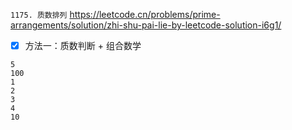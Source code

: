 
`1175. 质数排列` https://leetcode.cn/problems/prime-arrangements/solution/zhi-shu-pai-lie-by-leetcode-solution-i6g1/
- [x] 方法一：质数判断 + 组合数学

```
5
100
1
2
3
4
10
```
